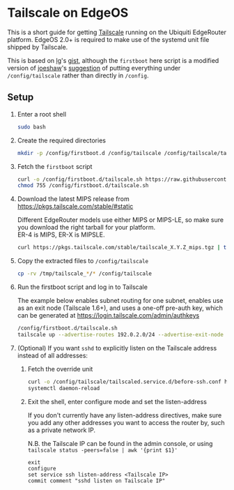 # Tailscale on EdgeOS

This is a short guide for getting [Tailscale](https://tailscale.com/) running on the Ubiquiti EdgeRouter platform. EdgeOS 2.0+ is required to make use of the systemd unit file shipped by Tailscale.

This is based on [lg](https://github.com/lg)'s [gist](https://gist.github.com/lg/6f80593bd55ca9c9cf886da169a972c3), although the `firstboot` here script is a modified version of [joeshaw](https://github.com/joeshaw)'s [suggestion](https://gist.github.com/lg/6f80593bd55ca9c9cf886da169a972c3#gistcomment-3578594) of putting everything under `/config/tailscale` rather than directly in `/config`.

## Setup

1. Enter a root shell

    ```sh
    sudo bash
    ```

2. Create the required directories

    ```sh
    mkdir -p /config/firstboot.d /config/tailscale /config/tailscale/tailscaled.service.d
    ```

3. Fetch the `firstboot` script

    ```sh
    curl -o /config/firstboot.d/tailscale.sh https://raw.githubusercontent.com/jamesog/tailscale-edgeos/main/firstboot.d/tailscale.sh
    chmod 755 /config/firstboot.d/tailscale.sh
    ```

4. Download the latest MIPS release from https://pkgs.tailscale.com/stable/#static

    Different EdgeRouter models use either MIPS or MIPS-LE, so make sure you download the right tarball for your platform. <br>
    ER-4 is MIPS, ER-X is MIPSLE.

    ```sh
    curl https://pkgs.tailscale.com/stable/tailscale_X.Y.Z_mips.tgz | tar -zxvf - -C /tmp
    ```

6. Copy the extracted files to `/config/tailscale`

    ```sh
    cp -rv /tmp/tailscale_*/* /config/tailscale
    ```

7. Run the firstboot script and log in to Tailscale

    The example below enables subnet routing for one subnet, enables use as an exit node (Tailscale 1.6+), and uses a one-off pre-auth key, which can be generated at https://login.tailscale.com/admin/authkeys

    ```sh
    /config/firstboot.d/tailscale.sh
    tailscale up --advertise-routes 192.0.2.0/24 --advertise-exit-node --authkey tskey-XXX
    ```

8. (Optional) If you want `sshd` to explicitly listen on the Tailscale address instead of all addresses:

    1. Fetch the override unit

        ```sh
        curl -o /config/tailscale/tailscaled.service.d/before-ssh.conf https://raw.githubusercontent.com/jamesog/tailscale-edgeos/main/tailscaled.service.d/before-ssh.conf
        systemctl daemon-reload
        ```

    2. Exit the shell, enter configure mode and set the listen-address

        If you don't currently have any listen-address directives, make sure you add any other addresses you want to access the router by, such as a private network IP.

        N.B. the Tailscale IP can be found in the admin console, or using `tailscale status -peers=false | awk '{print $1}'`

        ```
        exit
        configure
        set service ssh listen-address <Tailscale IP>
        commit comment "sshd listen on Tailscale IP"
        ```

